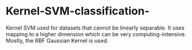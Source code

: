 # Kernel-SVM-classification-
Kernel SVM used for datasets that cannot be linearly separable. It uses mapping to a higher dimension which can be very computing-intensive. Mostly, the RBF Gaussian Kernel is used. 
